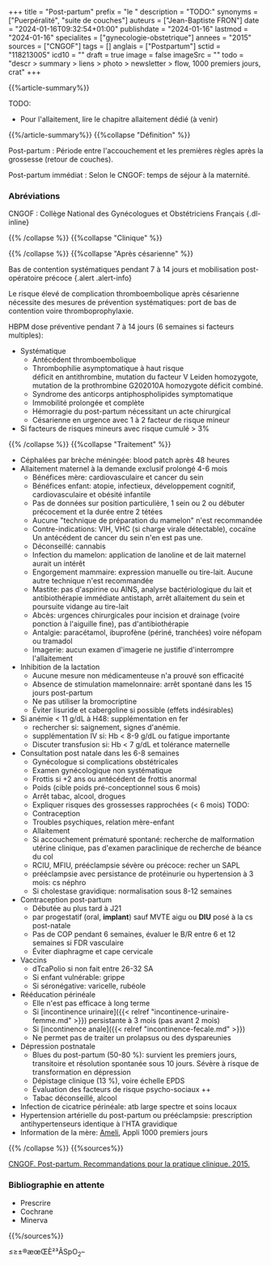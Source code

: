 +++
title = "Post-partum"
prefix = "le "
description = "TODO:"
synonyms = ["Puerpéralité", "suite de couches"]
auteurs = ["Jean-Baptiste FRON"]
date = "2024-01-16T09:32:54+01:00"
publishdate = "2024-01-16"
lastmod = "2024-01-16"
specialites = ["gynecologie-obstetrique"]
annees = "2015"
sources = ["CNGOF"]
tags = []
anglais = ["Postpartum"]
sctid = "118213005"
icd10 = ""
draft = true
image = false
imageSrc = ""
todo = "descr > summary > liens > photo > newsletter > flow, 1000 premiers jours, crat"
+++

{{%article-summary%}}

TODO:
- Pour l'allaitement, lire le chapitre allaitement dédié (à venir)

{{%/article-summary%}}
{{%collapse "Définition" %}}

Post-partum
: Période entre l'accouchement et les premières règles après la grossesse (retour de couches).

Post-partum immédiat
: Selon le CNGOF: temps de séjour à la maternité.

### Abréviations

CNGOF
: Collège National des Gynécologues et Obstétriciens Français
{.dl-inline}

{{% /collapse %}}
{{%collapse "Clinique" %}}


{{% /collapse %}}
{{%collapse "Après césarienne" %}}

Bas de contention systématiques pendant 7 à 14 jours et mobilisation post-opératoire précoce
{.alert .alert-info}

Le risque élevé de complication thromboembolique après césarienne nécessite des mesures de prévention systématiques: port de bas de contention voire thromboprophylaxie.

HBPM dose préventive pendant 7 à 14 jours (6 semaines si facteurs multiples):

- Systématique
  - Antécédent thromboembolique
  - Thrombophilie asymptomatique à haut risque  
    déficit en antithrombine, mutation du facteur V Leiden homozygote, mutation de la prothrombine G202010A homozygote déficit combiné.
  - Syndrome des anticorps antiphospholipides symptomatique
  - Immobilité prolongée et complète
  - Hémorragie du post-partum nécessitant un acte chirurgical
  - Césarienne en urgence avec 1 à 2 facteur de risque mineur
- Si facteurs de risques mineurs avec risque cumulé > 3%
  
{{% /collapse %}}
{{%collapse "Traitement" %}}

- Céphalées par brèche méningée: blood patch après 48 heures
- Allaitement maternel à la demande exclusif prolongé 4-6 mois
  - Bénéfices mère: cardiovasculaire et cancer du sein
  - Bénéfices enfant: atopie, infectieux, développement cognitif, cardiovasculaire et obésité infantile
  - Pas de données sur position particulière, 1 sein ou 2 ou débuter précocement et la durée entre 2 tétées
  - Aucune "technique de préparation du mamelon" n'est recommandée
  - Contre-indications: VIH, VHC (si charge virale détectable), cocaïne  
    Un antécédent de cancer du sein n'en est pas une.
  - Déconseillé: cannabis
  - Infection du mamelon: application de lanoline et de lait maternel aurait un intérêt
  - Engorgement mammaire: expression manuelle ou tire-lait. Aucune autre technique n'est recommandée
  - Mastite: pas d'aspirine ou AINS, analyse bactériologique du lait et antibiothérapie immédiate antistaph, arrêt allaitement du sein et poursuite vidange au tire-lait
  - Abcès: urgences chirurgicales pour incision et drainage (voire ponction à l'aiguille fine), pas d'antibiothérapie
  - Antalgie: paracétamol, ibuprofène (périné, tranchées) voire néfopam ou tramadol
  - Imagerie: aucun examen d'imagerie ne justifie d'interrompre l'allaitement
- Inhibition de la lactation
  - Aucune mesure non médicamenteuse n'a prouvé son efficacité
  - Absence de stimulation mamelonnaire: arrêt spontané dans les 15 jours post-partum
  - Ne pas utiliser la bromocriptine
  - Éviter lisuride et cabergoline si possible (effets indésirables)
- Si anémie < 11 g/dL à H48: supplémentation en fer
  - rechercher si: saignement, signes d'anémie.
  - supplémentation IV si: Hb < 8-9 g/dL ou fatigue importante
  - Discuter transfusion si: Hb < 7 g/dL et tolérance maternelle
- Consultation post natale dans les 6-8 semaines
  - Gynécologue si complications obstétricales
  - Examen gynécologique non systématique
  - Frottis si +2 ans ou antécédent de frottis anormal
  - Poids (cible poids pré-conceptionnel sous 6 mois)
  - Arrêt tabac, alcool, drogues
  - Expliquer risques des grossesses rapprochées (< 6 mois) TODO:
  - Contraception
  - Troubles psychiques, relation mère-enfant
  - Allaitement
  - Si accouchement prématuré spontané: recherche de malformation utérine clinique, pas d'examen paraclinique de recherche de béance du col
  - RCIU, MFIU, prééclampsie sévère ou précoce: recher un SAPL
  - prééclampsie avec persistance de protéinurie ou hypertension à 3 mois: cs néphro
  - Si cholestase gravidique: normalisation sous 8-12 semaines
- Contraception post-partum
  - Débutée au plus tard à J21
  - par progestatif (oral, **implant**) sauf MVTE aigu ou **DIU** posé à la cs post-natale
  - Pas de COP pendant 6 semaines, évaluer le B/R entre 6 et 12 semaines si FDR vasculaire
  - Éviter diaphragme et cape cervicale
- Vaccins
  - dTcaPolio si non fait entre 26-32 SA
  - Si enfant vulnérable: grippe
  - Si séronégative: varicelle, rubéole
- Rééducation périnéale
  - Elle n'est pas efficace à long terme
  - Si [incontinence urinaire]({{< relref "incontinence-urinaire-femme.md" >}}) persistante à 3 mois (pas avant 2 mois)
  - Si [incontinence anale]({{< relref "incontinence-fecale.md" >}})
  - Ne permet pas de traiter un prolapsus ou des dyspareunies
- Dépression postnatale
  - Blues du post-partum (50-80 %): survient les premiers jours, transitoire et résolution spontanée sous 10 jours. Sévère à risque de transformation en dépression
  - Dépistage clinique (13 %), voire échelle EPDS
  - Évaluation des facteurs de risque psycho-sociaux ++
  - Tabac déconseillé, alcool
- Infection de cicatrice périnéale: atb large spectre et soins locaux
- Hypertension artérielle du post-partum ou prééclampsie: prescription antihypertenseurs identique à l'HTA gravidique
- Information de la mère: [Ameli](https://www.ameli.fr/assure/sante/themes/accouchement-et-nouveau-ne/suivi-domicile), Appli 1000 premiers jours

{{% /collapse %}}
{{%sources%}}

[CNGOF. Post-partum. Recommandations pour la pratique clinique. 2015.](https://cngof.fr/app/pdf/RPC//RPC%20DU%20CNGOF/2015/2015-RPC-POSTPARTUM.pdf?x13417)

### Bibliographie en attente

- Prescrire
- Cochrane
- Minerva

{{%/sources%}}

≤≥±®æœŒÈ²³ÂSpO<sub>2</sub>–
